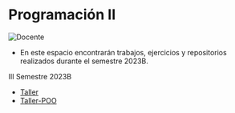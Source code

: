 # Programación II
![Docente](https://img.shields.io/badge/Docente-Juan_Pablo_Valdés-%23FF8000.svg?style=for-the-badge&logo=Docente)

* En este espacio encontrarán trabajos, ejercicios y repositorios realizados durante el semestre 2023B.

III Semestre 2023B

* [Taller](Taller/front)
* [Taller-POO](Taller_poo)